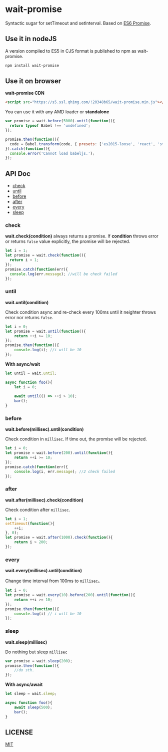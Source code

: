 # wait-promise

Syntactic sugar for setTimeout and setInterval. Based on [ES6 Promise](https://developer.mozilla.org/zh-CN/docs/Web/JavaScript/Reference/Global_Objects/Promise).

## Use it in nodeJS

A version compiled to ES5 in CJS format is published to npm as wait-promise.

```bash
npm install wait-promise
```

## Use it on browser

**wait-promise CDN**

```html
<script src="https://s5.ssl.qhimg.com/!20348b65/wait-promise.min.js"></script>
```

You can use it with any AMD loader or **standalone**

```js
var promise = wait.before(5000).until(function(){
  return typeof Babel !== 'undefined';
});

promise.then(function(){
  code = Babel.transform(code, { presets: ['es2015-loose', 'react', 'stage-0'] }).code;
}).catch(function(){
  console.error('Cannot load babeljs.');
});
```

## API Doc

* [check](#check)
* [until](#until)
* [before](#before)
* [after](#after)
* [every](#every)
* [sleep](#sleep)

### check

**wait.check(condition)** always returns a promise. If **condition** throws error or returns `false` value explicitly, the promise will be rejected.

```js
let i = 1;
let promise = wait.check(function(){
  return i < 1;
});
promise.catch(function(err){
  console.log(err.message); //will be check failed
});
```

### until

**wait.until(condition)**

Check condition async and re-check every 100ms until it neighter throws error nor returns `false`.

```js
let i = 0;
let promise = wait.until(function(){
	return ++i >= 10;
});
promise.then(function(){
	console.log(i); //i will be 10
});
```

**With async/wait**

```js
let until = wait.until;

async function foo(){
	let i = 0;
	
	await until(() => ++i > 10);
	bar();
}
```

### before

**wait.before(millisec).until(condition)**

Check condition in `millisec`. If time out, the promise will be rejected.

```js
let i = 0;
let promise = wait.before(200).until(function(){
	return ++i >= 10;
});
promise.catch(function(err){
	console.log(i, err.message); //2 check failed
});
```

### after

**wait.after(millisec).check(condition)**

Check condition after `millisec`.

```js
let i = 1;
setTimeout(function(){
	++i;
}, 0); 
let promise = wait.after(1000).check(function(){
	return i > 200;
});
```

### every

**wait.every(millisec).until(condition)**

Change time interval from 100ms to `millisec`。

```js
let i = 0;
let promise = wait.every(10).before(200).until(function(){
	return ++i >= 10;
});
promise.then(function(){
	console.log(i) // i will be 10
});
```

### sleep

**wait.sleep(millisec)**

Do nothing but sleep `millisec`

```js
var promise = wait.sleep(200);
promise.then(function(){
	//do sth.
});
```

**With async/await**

```js
let sleep = wait.sleep;

async function foo(){
	await sleep(500);
	bar();
} 
```

## LICENSE

[MIT](LICENSE)

